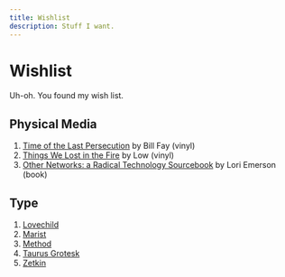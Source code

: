 ```yaml
---
title: Wishlist
description: Stuff I want.
---
```


# Wishlist

Uh-oh. You found my wish list.

## Physical Media

1. [Time of the Last Persecution](https://www.strandedrecords.com/collections/bill-fay) by Bill Fay (vinyl)
2. [Things We Lost in the Fire](https://lowtheband.bandcamp.com/album/things-we-lost-in-the-fire) by Low (vinyl)
3. [Other Networks: a Radical Technology Sourcebook](https://shop.mexicansummer.com/merch/495898-lori-emerson-other-networks-a-radical-technology-sourcebook) by Lori Emerson (book)


## Type

1. [Lovechild](https://beastsofengland.co/products/lovechild-2)
2. [Marist](https://abcdinamo.com/typefaces/marist)
3. [Method](https://www.futurefonts.com/typeji/method)
4. [Taurus Grotesk](https://www.fostertype.com/buy/taurus-grotesk)
5. [Zetkin](https://www.futurefonts.com/inga-plonnigs/zetkin)